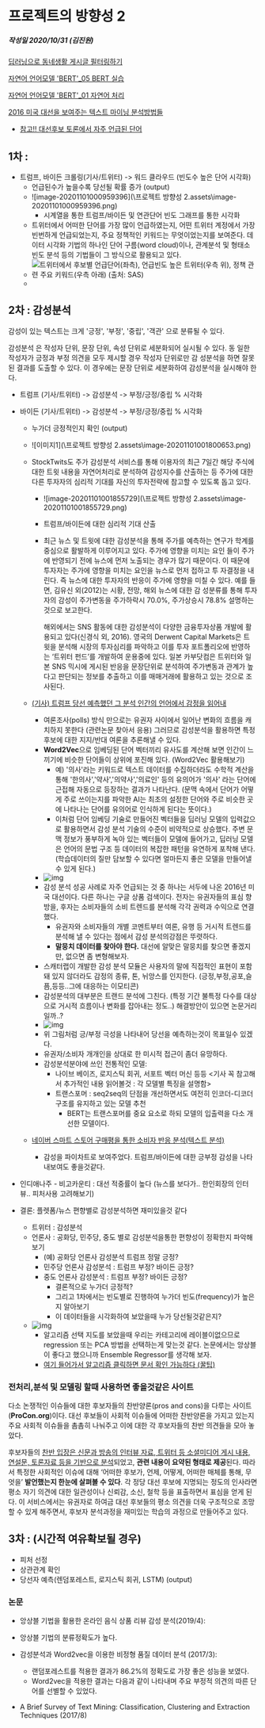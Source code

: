 # 프로젝트의 방향성 2

##### 작성일 2020/10/31 (김진원)

[딥러닝으로 동네생활 게시글 필터링하기](https://medium.com/daangn/딥러닝으로-동네생활-게시글-필터링하기-263cfe4bc58d)

[자연어 언어모델 'BERT'_05 BERT 실습](http://blog.naver.com/PostView.nhn?blogId=jeanmy1102&logNo=221749234951)

[자연어 언어모델 'BERT'_01 자연어 처리](http://blog.naver.com/jeanmy1102/221732807039)

[2016 미국 대선을 보여주는 텍스트 마이닝 분석방법들](https://slownews.kr/60919)

- [참고!! 대선후보 토론에서 자주 언급된 단어](http://mkweb.bcgsc.ca/debates2016/)

## 1차 : 

- 트럼프, 바이든 크롤링(기사/트위터) -> 워드 클라우드 (빈도수 높은 단어 시각화)
  - 언급된수가  높을수록 당선될 확률 증가 (output)
  - ![image-20201101000959396](\프로젝트 방향성 2.assets\image-20201101000959396.png)
    - 시계열을 통한 트럼프/바이든 및 연관단어 빈도 그래프를 통한 시각화
  - 트위터에서 어떠한 단어를 가장 많이 언급하였는지, 어떤 트위터 계정에서 가장 빈번하게 언급되었는지, 주요 정책적인 키워드는 무엇이었는지를 보여준다. 데이터 시각화 기법의 하나인 단어 구름(word cloud)이나, 관계분석 및 형태소 빈도 분석 등의 기법들이 그 방식으로 활용되고 있다.
  - ![트위터에서 후보별 언급단어(좌측), 언급빈도 높은 트위터(우측 위), 정책 관련 주요 키워드(우측 아래) (출처: SAS)](http://slownews.kr/wp-content/uploads/2017/01/th-twitter-word.png)
  - 

## 2차 : 감성분석

감성이 있는 텍스트는 크게 '긍정', '부정', '중립', '객관' 으로 분류될 수 있다.

감성분석 은 작성자 단위, 문장 단위, 속성 단위로 세분화되어 실시될 수 있다. 동 일한 작성자가 긍정과 부정 의견을 모두 제시할 경우 작성자 단위로만 감 성분석을 하면 잘못된 결과를 도출할 수 있다. 이 경우에는 문장 단위로 세분화하여 감성분석을 실시해야 한다.

- 트럼프 (기사/트위터) -> 감성분석 -> 부정/긍정/중립 % 시각화

- 바이든 (기사/트위터) -> 감성분석 -> 부정/긍정/중립 % 시각화

  - 누가더 긍정적인지 확인 (output)

  - ![이미지1](\프로젝트 방향성 2.assets\image-20201101001800653.png)

  - StockTwits도 주가 감성분석 서비스를 통해 이용자의 최근 7일간 해당 주식에 대한 트윗 내용을 자연어처리로 분석하여 감성지수를 산출하는 등 주가에 대한 다른 투자자의 심리적 기대를 자신의 투자전략에 참고할 수 있도록 돕고 있다.

    - ![image-20201101001855729](\프로젝트 방향성 2.assets\image-20201101001855729.png)

    - 트럼프/바이든에 대한 심리적 기대 산출

    - 최근 뉴스 및 트윗에 대한 감성분석을 통해 주가를 예측하는 연구가 학계를 중심으로 활발하게 이루어지고 있다. 주가에 영향을 미치는 요인 들이 주가에 반영되기 전에 뉴스에 먼저 노출되는 경우가 많기 때문이다. 이 때문에 투자자는 주가에 영향을 미치는 요인을 뉴스로 먼저 접하고 투 자결정을 내린다. 즉 뉴스에 대한 투자자의 반응이 주가에 영향을 미칠 수 있다. 예를 들면, 김유신 외(2012)는 시황, 전망, 해외 뉴스에 대한 감 성분류를 통해 투자자의 감성이 주가변동을 주가하락시 70.0%, 주가상승시 78.8% 설명하는 것으로 보고한다.

      해외에서는 SNS 활동에 대한 감성분석이 다양한 금융투자상품 개발에 활용되고 있다(신경식 외, 2016). 영국의 Derwent Capital Markets은 트 윗을 분석해 시장의 투자심리를 파악하고 이를 투자 포트폴리오에 반영하 는 ‘트위터 펀드’를 개발하여 운용중에 있다. 일본 카부닷컴은 트위터와 일본 SNS 믹시에 게시된 반응을 문장단위로 분석하여 주가변동과 관계가 높다고 판단되는 정보를 추출하고 이를 매매거래에 활용하고 있는 것으로 조사된다.

  - [(기사) 트럼프 당선 예측했던 그 분석 인간의 언어에서 감정을 읽어내](https://dbr.donga.com/article/view/1202/article_no/8892/ac/a_view)

    - 여론조사(polls) 방식 만으로는 유권자 사이에서 일어난 변화의 흐름을 캐치하지 못한다 (관련논문 찾아서 응용) 그러므로 감성분석을 활용하면 특정 후보에 대한 지지/반대 여론을 추론해낼 수 있다.
    - **Word2Vec**으로 임베딩된 단어 벡터끼리 유사도를 계산해 보면 인간이 느끼기에 비슷한 단어들이 상위에 포진해 있다. (Word2Vec 활용해보기)
      - 예) '의사'라는 키워드로 텍스트 데이터를 수집하더라도 수학적 계산을 통해 '한의사','약사','의약사','의료인' 등의 유의어가 '의사' 라는 단어에 근접해 자동으로 등장하는 결과가 나타난다. (문맥 속에서 단어가 어떻게 주로 쓰이는지를 파악한 AI는 최초의 설정한 단어와 주로 비슷한 곳에 나타나는 단어를 유의어로 인식하게 된다는 뜻이다.)
      - 이처럼 단어 임베딩 기술로 만들어진 벡터들을 딥러닝 모델의 입력값으로 활용하면서 감성 분석 기술의 수준이 비약적으로 상승했다. 주변 문맥 정보가 풍부하게 녹아 있는 벡터들이 모델에 들어가고, 딥러닝 모델은 언어의 문법 구조 등 데이터의 복잡한 패턴을 유연하게 포착해 낸다. (학습데이터의 질만 담보할 수 있다면 얼마든지 좋은 모델을 만들어낼 수 있게 된다.)
    - ![img](https://dbr.donga.com/upload_dir/source/261/49-1.png)
    - 감성 분석 성공 사례로 자주 언급되는 것 중 하나는 서두에 나온 2016년 미국 대선이다. 다른 하나는 구글 상품 검색이다. 전자는 유권자들의 표심 향방을, 후자는 소비자들의 소비 트렌드를 분석해 각각 권력과 수익으로 연결했다.
      - 유권자와 소비자들의 개별 코멘트부터 여론, 유행 등 거시적 트렌드를 분석해 낼 수 있다는 점에서 감성 분석의강점은 뚜렷하다.
      - **말뭉치 데이터를 찾아야 한다.** 대선에 알맞은 말뭉치를 찾으면 좋겠지만, 없으면 좀 변형해보자.
    - 스캐터랩이 개발한 감성 분석 모듈은 사용자의 말에 직접적인 표현이 포함돼 있지 않더라도 감정의 종류, 톤, 뉘앙스를 인지한다. (긍정,부정,공포,슬픔,등등..그에 대응하는 이모티콘)
    - 감성분석의 대부분은 트랜드 분석에 그친다. (특정 기간 불특정 다수를 대상으로 거시적 흐름이나 변화를 잡아내는 정도..) 해결방안이 있으면 논문거리일까..?
    - ![img](https://dbr.donga.com/upload_dir/source/261/54-1..png)
    - 위 그림처럼 긍/부정 극성을 나타내어 당선을 예측하는것이 목표일수 있겠다.
    - 유권자/소비자 개개인을 상대로 한 미시적 접근이 좀더 유망하다.
    - 감성분석분야에 쓰인 전통적인 모델: 
      - 나이브 베이즈, 로지스틱 회귀, 서포트 벡터 머신 등등 <기사 꼭 참고해서 추가적인 내용 읽어볼것 : 각 모델별 특징을 설명함>
      - 트랜스포머 : seq2seq의 단점을 개선하면서도 여전히 인코더-디코더 구조를 유지하고 있는 모델 추천
        - BERT는 트랜스포머를 중요 요소로 하되 모델의 입출력을 다소 개선한 모델이다.

  - [네이버 스마트 스토어 구매평을 통한 소비자 반응 분석(텍스트 분석)](https://github.com/jw0831/NaverStoreData/blob/master/네이버스마트스토어_분석자료.pdf)

    - 감성을 파이차트로 보여주었다. 트럼프/바이든에 대한 긍부정 감성을 나타내보여도 좋을것같다.

    

- 인디애나주 - 비고카운티 : 대선 적중률이 높다 (뉴스를 보다가.. 한인회장의 인터뷰.. 피처사용 고려해보기)

- 결론: 플렛폼/뉴스 편향별로 감성분석하면 재미있을것 같다
  - 트위터 : 감성분석
  - 언론사 : 공화당, 민주당, 중도 별로 감성분석을통한 편향성이 정확한지 파악해보기 
    - (예) 공화당 언론사 감성분석 트럼프 정말 긍정?
    - 민주당 언론사 감성분석 : 트럼프 부정? 바이든 긍정? 
    - 중도 언론사 감성분석 : 트럼프 부정? 바이든 긍정? 
      - 결론적으로 누가더 긍정적? 
      - 그리고 1차에서는 빈도별로 진행하여 누가더 빈도(frequency)가 높은지 알아보기
      - 이 데이터들을 시각화하여 보았을때 누가 당선될것같은지? 
  - ![img](https://blog.kakaocdn.net/dn/bk1xGN/btquSgTW2lX/v3sQiKi0fvktG3EUw7dLBk/img.png)
    - 알고리즘 선택 지도를 보았을때 우리는 카테고리에 레이블이없으므로 regression 또는 PCA 방법을 선택하는게 맞는것 같다. 논문에서는 앙상블이 좋다고 했으니까 Ensemble Regressor를 생각해 보자.
    - [여기 들어가서 알고리즘 클릭하면 문서 확인 가능하다 (꿀팁)](https://scikit-learn.org/stable/tutorial/machine_learning_map/index.html)

### 전처리,분석 및 모델링 할때 사용하면 좋을것같은 사이트

다소 논쟁적인 이슈들에 대한 후보자들의 찬반양론(pros and cons)을 다루는 사이트(**ProCon.org**)이다. 대선 후보들이 사회적 이슈들에 어떠한 찬반양론을 가지고 있는지 주요 사회적 이슈들을 촘촘히 나눠주고 이에 대한 각 후보자들의 찬반 의견들을 모아 놓았다.

후보자들의 <u>찬반 입장은 신문과 방송의 인터뷰 자료, 트위터 등 소셜미디어 게시 내용, 연설문, 토론자료 등을 기반으로 분석</u>되었고, **관련 내용이 요약된 형태로 제공**된다. 따라서 특정한 사회적인 이슈에 대해 ‘어떠한 후보가, 언제, 어떻게, 어떠한 매체를 통해, 무엇을’ **발언했는지 한눈에 살펴볼 수 있다**. 각 정당 대선 후보에 지명되는 정도의 인사라면 평소 자기 의견에 대한 일관성이나 신뢰감, 소신, 철학 등을 표출하면서 표심을 얻게 된다. 이 서비스에서는 유권자로 하여금 대선 후보들의 평소 의견을 더욱 구조적으로 조망할 수 있게 해주면서, 후보자 분석과정을 재미있는 학습의 과정으로 만들어주고 있다.

## 3차 : (시간적 여유확보될 경우)

- 피처 선정
- 상관관계 확인
- 당선자 예측(렌덤포레스트, 로지스틱 회귀, LSTM) (output)





### 논문

- 앙상블 기법을 활용한 온라인 음식 상품 리뷰 감성 분석(2019/4): 
  
- 앙상블 기법의 분류정확도가 높다.
  
- 감성분석과 Word2vec을 이용한 비정형 품질 데이터 분석 (2017/3):
  - 랜덤포레스트를 적용한 결과가 86.2%의 정확도로 가장 좋은 성능을 보였다.
  - Word2vec을 적용한 결과는 다음과 같이 나타내며 주요 부정적 의견의 따른 단어를 선별할 수 있었다.
- A Brief Survey of Text Mining: Classification, Clustering and Extraction Techniques (2017/8)

  

